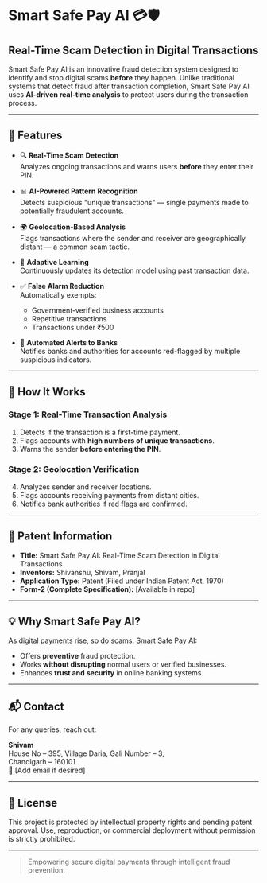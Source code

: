 # Smart Safe Pay AI 💳🛡️

## Real-Time Scam Detection in Digital Transactions

Smart Safe Pay AI is an innovative fraud detection system designed to identify and stop digital scams **before** they happen. Unlike traditional systems that detect fraud after transaction completion, Smart Safe Pay AI uses **AI-driven real-time analysis** to protect users during the transaction process.

---

## 🚀 Features

- 🔍 **Real-Time Scam Detection**  
  Analyzes ongoing transactions and warns users **before** they enter their PIN.

- 📊 **AI-Powered Pattern Recognition**  
  Detects suspicious "unique transactions" — single payments made to potentially fraudulent accounts.

- 🌍 **Geolocation-Based Analysis**  
  Flags transactions where the sender and receiver are geographically distant — a common scam tactic.

- 🧠 **Adaptive Learning**  
  Continuously updates its detection model using past transaction data.

- ✅ **False Alarm Reduction**  
  Automatically exempts:
  - Government-verified business accounts  
  - Repetitive transactions  
  - Transactions under ₹500

- 🔔 **Automated Alerts to Banks**  
  Notifies banks and authorities for accounts red-flagged by multiple suspicious indicators.

---

## 🧪 How It Works

### Stage 1: Real-Time Transaction Analysis
1. Detects if the transaction is a first-time payment.
2. Flags accounts with **high numbers of unique transactions**.
3. Warns the sender **before entering the PIN**.

### Stage 2: Geolocation Verification
4. Analyzes sender and receiver locations.
5. Flags accounts receiving payments from distant cities.
6. Notifies bank authorities if red flags are confirmed.

---

## 📄 Patent Information

- **Title:** Smart Safe Pay AI: Real-Time Scam Detection in Digital Transactions  
- **Inventors:** Shivanshu, Shivam, Pranjal  
- **Application Type:** Patent (Filed under Indian Patent Act, 1970)  
- **Form-2 (Complete Specification):** [Available in repo]

---

## 💡 Why Smart Safe Pay AI?

As digital payments rise, so do scams. Smart Safe Pay AI:
- Offers **preventive** fraud protection.
- Works **without disrupting** normal users or verified businesses.
- Enhances **trust and security** in online banking systems.

---

## 📬 Contact

For any queries, reach out:

**Shivam**  
House No – 395, Village Daria, Gali Number – 3,  
Chandigarh – 160101  
📧 [Add email if desired]

---

## 📜 License

This project is protected by intellectual property rights and pending patent approval. Use, reproduction, or commercial deployment without permission is strictly prohibited.

---

> Empowering secure digital payments through intelligent fraud prevention.
